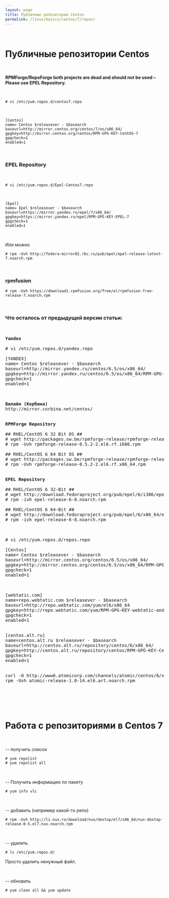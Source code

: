 ```yaml
---
layout: page
title: Публичные репозитории Centos
permalink: /linux/basics/centos/7/repos/
---
```


<br/>

# Публичные репозитории Centos

<br/>

**RPMForge/RepoForge both projects are dead and should not be used – Please use EPEL Repository.**

<br/>

    # vi /etc/yum.repos.d/centos7.repo

<br/>

    [Centos]
    name= Centos $releasever - $basearch
    baseurl=http://mirror.centos.org/centos/7/os/x86_64/
    gpgkey=http://mirror.centos.org/centos/RPM-GPG-KEY-CentOS-7
    gpgcheck=1
    enabled=1


<br/>


### EPEL Repository

<br/>

    # vi /etc/yum.repos.d/Epel-Centos7.repo

<br/>

    [Epel]
    name= Epel $releasever - $basearch
    baseurl=https://mirror.yandex.ru/epel/7/x86_64/
    gpgkey=https://mirror.yandex.ru/epel/RPM-GPG-KEY-EPEL-7
    gpgcheck=1
    enabled=1


<br/>

Или можно

    # rpm -Uvh http://fedora-mirror01.rbc.ru/pub/epel/epel-release-latest-7.noarch.rpm


<br/>


### rpmfusion

    # rpm -Uvh https://download1.rpmfusion.org/free/el/rpmfusion-free-release-7.noarch.rpm





<br/>


### Что осталось от предыдущей версии статьи:

<pre>


<strong>Yandex</strong>

# vi /etc/yum.repos.d/yandex.repo

[YANDEX]
name= Centos $releasever - $basearch
baseurl=http://mirror.yandex.ru/centos/6.5/os/x86_64/
gpgkey=http://mirror.yandex.ru/centos/6.5/os/x86_64/RPM-GPG-KEY-CentOS-6
gpgcheck=1
enabled=1



<strong>Билайн (Корбина)</strong>
http://mirror.corbina.net/centos/


<strong>RPMForge Repository</strong>

## RHEL/CentOS 6 32 Bit OS ##
# wget http://packages.sw.be/rpmforge-release/rpmforge-release-0.5.2-2.el6.rf.i686.rpm
# rpm -Uvh rpmforge-release-0.5.2-2.el6.rf.i686.rpm

## RHEL/CentOS 6 64 Bit OS ##
# wget http://packages.sw.be/rpmforge-release/rpmforge-release-0.5.2-2.el6.rf.x86_64.rpm
# rpm -Uvh rpmforge-release-0.5.2-2.el6.rf.x86_64.rpm


<strong>EPEL Repository</strong>

## RHEL/CentOS 6 32-Bit ##
# wget http://download.fedoraproject.org/pub/epel/6/i386/epel-release-6-8.noarch.rpm
# rpm -ivh epel-release-6-8.noarch.rpm

## RHEL/CentOS 6 64-Bit ##
# wget http://download.fedoraproject.org/pub/epel/6/x86_64/epel-release-6-8.noarch.rpm
# rpm -ivh epel-release-6-8.noarch.rpm



# vi /etc/yum.repos.d/repos.repo

[Centos]
name= Centos $releasever - $basearch
baseurl=http://mirror.centos.org/centos/6.5/os/x86_64/
gpgkey=http://mirror.centos.org/centos/6.5/os/x86_64/RPM-GPG-KEY-CentOS-6
gpgcheck=1
enabled=1



[webtatic.com]
name=repo.webtatic.com $releasever - $basearch
baseurl=http://repo.webtatic.com/yum/el6/x86_64
gpgkey=http://repo.webtatic.com/yum/RPM-GPG-KEY-webtatic-andy
gpgcheck=1
enabled=1


[centos.alt.ru]
name=centos.alt.ru $releasever - $basearch
baseurl=http://centos.alt.ru/repository/centos/6/x86_64/
gpgkey=http://centos.alt.ru/repository/centos/RPM-GPG-KEY-CentALT
gpgcheck=1
enabled=1


curl -O http://www6.atomicorp.com/channels/atomic/centos/6/x86_64/RPMS/atomic-release-1.0-14.el6.art.noarch.rpm
rpm -Uvh atomic-release-1.0-14.el6.art.noarch.rpm



</pre>



<br/>

# Работа с репозиториями в Centos 7

<br/>

-- получить список

    # yum repolist
    # yum repolist all

<br/>

-- Получить информацию по пакету

    # yum info vlc



<br/>

-- добавить (например какой-то репо)

    # rpm -Uvh http://li.nux.ro/download/nux/dextop/el7/x86_64/nux-dextop-release-0-5.el7.nux.noarch.rpm



<br/>

-- удалить

    # ls /etc/yum.repos.d/

Просто удалить ненужный файл.

<br/>

-- обновить

    # yum clean all && yum update
